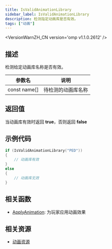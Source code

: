 ```yaml
---
title: IsValidAnimationLibrary
sidebar_label: IsValidAnimationLibrary
description: 检测指定动画库是否有效。
tags: ["动画"]
---
```


<VersionWarnZH_CN version='omp v1.1.0.2612' />

## 描述

检测给定动画库名称是否有效。

| 参数名       | 说明               |
| ------------ | ------------------ |
| const name[] | 待检测的动画库名称 |

## 返回值

当动画库有效时返回 **true**，否则返回 **false**

## 示例代码

```c
if (IsValidAnimationLibrary("PED"))
{
    // 动画库有效
}
else
{
    // 动画库无效
}
```

## 相关函数

- [ApplyAnimation](ApplyAnimation): 为玩家应用动画效果

## 相关资源

- [动画资源](../resources/animations)
